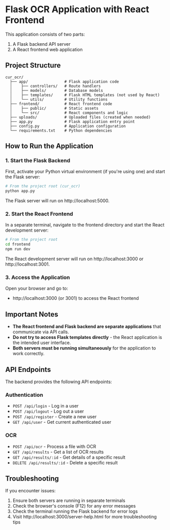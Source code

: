 # Flask OCR Application with React Frontend

This application consists of two parts:
1. A Flask backend API server
2. A React frontend web application

## Project Structure

```
cur_ocr/
  ├── app/                # Flask application code
  │    ├── controllers/   # Route handlers 
  │    ├── models/        # Database models
  │    ├── templates/     # Flask HTML templates (not used by React)
  │    └── utils/         # Utility functions
  ├── frontend/           # React frontend code
  │    ├── public/        # Static assets
  │    └── src/           # React components and logic
  ├── uploads/            # Uploaded files (created when needed)
  ├── app.py              # Flask application entry point
  ├── config.py           # Application configuration
  └── requirements.txt    # Python dependencies
```

## How to Run the Application

### 1. Start the Flask Backend

First, activate your Python virtual environment (if you're using one) and start the Flask server:

```bash
# From the project root (cur_ocr)
python app.py
```

The Flask server will run on http://localhost:5000.

### 2. Start the React Frontend

In a separate terminal, navigate to the frontend directory and start the React development server:

```bash
# From the project root
cd frontend
npm run dev
```

The React development server will run on http://localhost:3000 or http://localhost:3001.

### 3. Access the Application

Open your browser and go to:
- http://localhost:3000 (or 3001) to access the React frontend

## Important Notes

- **The React frontend and Flask backend are separate applications** that communicate via API calls.
- **Do not try to access Flask templates directly** - the React application is the intended user interface.
- **Both servers must be running simultaneously** for the application to work correctly.

## API Endpoints

The backend provides the following API endpoints:

### Authentication
- `POST /api/login` - Log in a user
- `POST /api/logout` - Log out a user
- `POST /api/register` - Create a new user
- `GET /api/user` - Get current authenticated user

### OCR
- `POST /api/ocr` - Process a file with OCR
- `GET /api/results` - Get a list of OCR results
- `GET /api/results/:id` - Get details of a specific result
- `DELETE /api/results/:id` - Delete a specific result

## Troubleshooting

If you encounter issues:

1. Ensure both servers are running in separate terminals
2. Check the browser's console (F12) for any error messages
3. Check the terminal running the Flask backend for error logs
4. Visit http://localhost:3000/server-help.html for more troubleshooting tips 